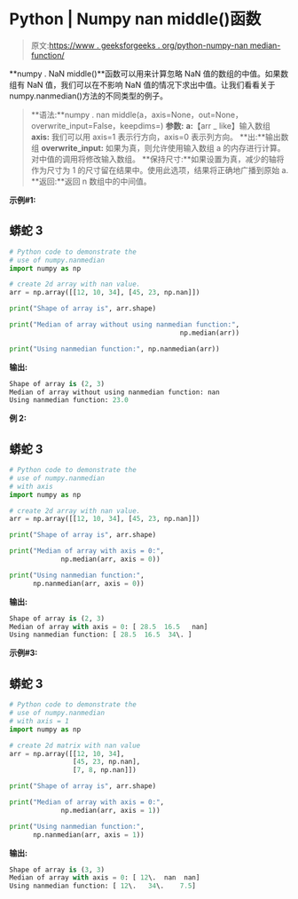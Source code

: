 # Python | Numpy nan middle()函数

> 原文:[https://www . geeksforgeeks . org/python-numpy-nan median-function/](https://www.geeksforgeeks.org/python-numpy-nanmedian-function/)

**numpy . NaN middle()**函数可以用来计算忽略 NaN 值的数组的中值。如果数组有 NaN 值，我们可以在不影响 NaN 值的情况下求出中值。让我们看看关于 numpy.nanmedian()方法的不同类型的例子。

> **语法:**numpy . nan middle(a，axis=None，out=None，overwrite_input=False，keepdims=)
> **参数:**
> **a:**【arr _ like】输入数组
> **axis:** 我们可以用 axis=1 表示行方向，axis=0 表示列方向。
> **出:**输出数组
> **overwrite_input:** 如果为真，则允许使用输入数组 a 的内存进行计算。对中值的调用将修改输入数组。
> **保持尺寸:**如果设置为真，减少的轴将作为尺寸为 1 的尺寸留在结果中。使用此选项，结果将正确地广播到原始 a.
> **返回:**返回 n 数组中的中间值。

**示例#1:**

## 蟒蛇 3

```py
# Python code to demonstrate the
# use of numpy.nanmedian
import numpy as np

# create 2d array with nan value.
arr = np.array([[12, 10, 34], [45, 23, np.nan]])

print("Shape of array is", arr.shape)

print("Median of array without using nanmedian function:",
                                           np.median(arr))

print("Using nanmedian function:", np.nanmedian(arr))
```

**输出:**

```py
Shape of array is (2, 3)
Median of array without using nanmedian function: nan
Using nanmedian function: 23.0
```

**例 2:**

## 蟒蛇 3

```py
# Python code to demonstrate the
# use of numpy.nanmedian
# with axis
import numpy as np

# create 2d array with nan value.
arr = np.array([[12, 10, 34], [45, 23, np.nan]])

print("Shape of array is", arr.shape)

print("Median of array with axis = 0:",
             np.median(arr, axis = 0))

print("Using nanmedian function:",
      np.nanmedian(arr, axis = 0))
```

**输出:**

```py
Shape of array is (2, 3)
Median of array with axis = 0: [ 28.5  16.5   nan]
Using nanmedian function: [ 28.5  16.5  34\. ]
```

**示例#3:**

## 蟒蛇 3

```py
# Python code to demonstrate the
# use of numpy.nanmedian
# with axis = 1
import numpy as np

# create 2d matrix with nan value
arr = np.array([[12, 10, 34],
                [45, 23, np.nan], 
                [7, 8, np.nan]])

print("Shape of array is", arr.shape)

print("Median of array with axis = 0:",
             np.median(arr, axis = 1))

print("Using nanmedian function:",
      np.nanmedian(arr, axis = 1))
```

**输出:**

```py
Shape of array is (3, 3)
Median of array with axis = 0: [ 12\.  nan  nan]
Using nanmedian function: [ 12\.   34\.    7.5]
```